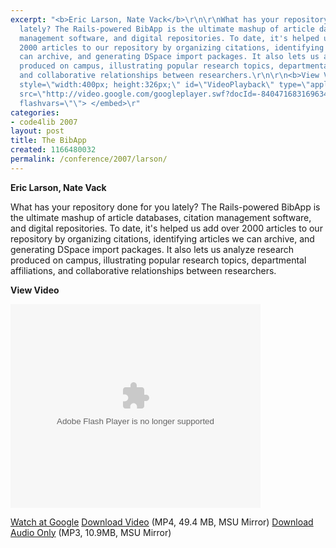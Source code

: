 ```yaml
---
excerpt: "<b>Eric Larson, Nate Vack</b>\r\n\r\nWhat has your repository done for you
  lately? The Rails-powered BibApp is the ultimate mashup of article databases, citation
  management software, and digital repositories. To date, it's helped us add over
  2000 articles to our repository by organizing citations, identifying articles we
  can archive, and generating DSpace import packages. It also lets us analyze research
  produced on campus, illustrating popular research topics, departmental affiliations,
  and collaborative relationships between researchers.\r\n\r\n<b>View Video</b>\r\n\r\n<embed
  style=\"width:400px; height:326px;\" id=\"VideoPlayback\" type=\"application/x-shockwave-flash\"
  src=\"http://video.google.com/googleplayer.swf?docId=-8404716831696341190&hl=en\"
  flashvars=\"\"> </embed>\r"
categories:
- code4lib 2007
layout: post
title: The BibApp
created: 1166480032
permalink: /conference/2007/larson/
---
```

<b>Eric Larson, Nate Vack</b>

What has your repository done for you lately? The Rails-powered BibApp is the ultimate mashup of article databases, citation management software, and digital repositories. To date, it's helped us add over 2000 articles to our repository by organizing citations, identifying articles we can archive, and generating DSpace import packages. It also lets us analyze research produced on campus, illustrating popular research topics, departmental affiliations, and collaborative relationships between researchers.

<b>View Video</b>

<embed style="width:400px; height:326px;" id="VideoPlayback" type="application/x-shockwave-flash" src="http://video.google.com/googleplayer.swf?docId=-8404716831696341190&hl=en" flashvars=""> </embed>

<a href="http://video.google.com/videoplay?docid=-8404716831696341190&hl=en">Watch at Google</a>
<a href="http://streaming.msu.edu/storemedia/download/ebyryan/code4lib07/code4lib07_pres_bibapp_larson_vack.mp4">Download Video</a> (MP4, 49.4 MB, MSU Mirror)
<a href="http://streaming.msu.edu/storemedia/download/ebyryan/c4l07audio/d2/code4lib07_pres_bibapp_larson_vack.mp3">Download Audio Only</a> (MP3, 10.9MB, MSU Mirror)
